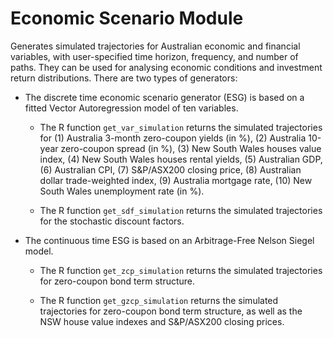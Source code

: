 # Economic Scenario Module 

Generates simulated trajectories for Australian economic and financial variables, with user-specified time horizon, frequency, and number of paths. They can be used for analysing economic conditions and investment return distributions. There are two types of generators: 

* The discrete time economic scenario generator (ESG) is based on a fitted Vector Autoregression model of ten variables.

	* The R function `get_var_simulation` returns the simulated trajectories for (1) Australia 3-month zero-coupon yields (in %), (2) Australia 10-year zero-coupon spread (in %), (3) New South Wales houses value index, (4) New South Wales houses rental yields, (5) Australian GDP, (6) Australian CPI, (7) S&P/ASX200 closing price, (8) Australian dollar trade-weighted index, (9) Australia mortgage rate, (10) New South Wales unemployment rate (in %). 

	* The R function `get_sdf_simulation` returns the simulated trajectories for the stochastic discount factors. 

* The continuous time ESG is based on an Arbitrage-Free Nelson Siegel model. 

	* The R function `get_zcp_simulation` returns the simulated trajectories for zero-coupon bond term structure.

	* The R function `get_gzcp_simulation` returns the simulated trajectories for zero-coupon bond term structure, as well as the NSW house value indexes and S&P/ASX200 closing prices. 

